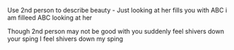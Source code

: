 Use 2nd person to describe beauty -
Just looking at her fills  you with ABC
i am filleed ABC looking at her

Though 2nd person may not be good with
you suddenly feel shivers down your sping
I feel shivers down my sping